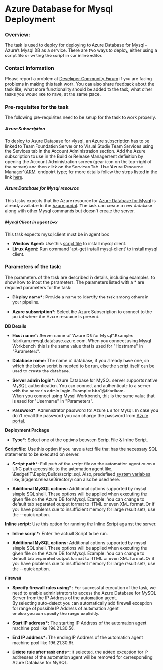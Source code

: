 ﻿# Azure Database for Mysql Deployment 
 
 
### Overview: 
 
The task is used to deploy for deploying to Azure Database for Mysql – Azure’s Mysql DB as a service. There are two ways to deploy, either using a script file or writing the script in our inline editor. 
 
 
### Contact Information 
 
Please report a problem at [Developer Community Forum](https://developercommunity.visualstudio.com/spaces/21/index.html) if you are facing problems in making this task work.  You can also share feedback about the task like, what more functionality should be added to the task, what other tasks you would like to have, at the same place.
 
 
### Pre-requisites for the task 
The following pre-requisites need to be setup for the task to work properly. 
 
 
##### Azure Subscription 
 
To deploy to Azure Database for Mysql, an Azure subscription has to be linked to Team Foundation Server or to Visual Studio Team Services using the Services tab in the Account Administration section. Add the Azure subscription to use in the Build or Release Management definition by opening the Account Administration screen (gear icon on the top-right of the screen) and then click on the Services Tab. 
Use 'Azure Resource Manager'([ARM](https://azure.microsoft.com/en-in/documentation/articles/resource-group-overview/)) endpoint type; for more details follow the steps listed in the link [here](https://go.microsoft.com/fwlink/?LinkID=623000&clcid=0x409). 
 
 
 
##### Azure Database for Mysql resource 
This tasks expects that the Azure resource for [Azure Database for Mysql](https://docs.microsoft.com/en-us/azure/mysql/overview) is already available in the [Azure portal](https://ms.portal.azure.com/?r=1#create/Microsoft.SQLDatabase.0.5.7-preview). The task can create a new database along with other Mysql commands but doesn't create the server. 

##### Mysql Client in agent box
This task expects mysql client must be in agent box
- **Window Agent:** Use this [script file](https://aka.ms/window-mysqlcli-installer) to install mysql client.
- **Linux Agent:**  Run command 'apt-get install mysql-client' to install mysql client.
 
### Parameters of the task: 
The parameters of the task are described in details, including examples, to show how to input the parameters. The parameters listed with a \* are required parameters for the task: 
 
 
- **Display name\*:** Provide a name to identify the task among others in your pipeline. 
 
 
- **Azure subscription\*:** Select the Azure Subscription to connect to the portal where the Azure resource is present. 
 
 
**DB Details** 
 
 
- **Host name\*:** Server name of “Azure DB for Mysql”.Example: fabrikam.mysql.database.azure.com. When you connect using Mysql Workbench, this is the same value that is used for "Hostname" in "Parameters".  
 
- **Database name:**  The name of database, if you already have one, on which the below script is needed to be run, else the script itself can be used to create the database. 
 
- **Server admin login\*:** Azure Database for MySQL server supports native MySQL authentication. You can connect and authenticate to a server with the server's admin login. Example:  bbo1@fabrikam.  
When you connect using Mysql Workbench, this is the same value that is used for "Username" in "Parameters".  
 
 
- **Password\*:** Administrator password for Azure DB for Mysql. In case you don’t recall the password you can change the password from [Azure portal](https://docs.microsoft.com/en-us/azure/mysql/howto-create-manage-server-portal).  
 
 
 
**Deployment Package** 
 
 
- **Type\*:** Select one of the options between Script File & Inline Script. 
 
 
**Script file:** Use this option if you have a text file that has the necessary SQL statements to be executed on server. 
 
 
- **Script path\*:** Full path of the script file on the automation agent or on a UNC path accessible to the automation agent like,  \\BudgetIT\DeployBuilds\script.sql. Also, predefined [system variables](https://msdn.microsoft.com/Library/vs/alm/Build/scripts/variables) like, $(agent.releaseDirectory) can also be used here. 
 
 
- **Additional MySQL options:** Additional options supported by mysql simple SQL shell.  These options will be applied when executing the given file on the Azure DB for Mysql. 
Example: You can change to default tab separated output format to HTML or even XML format. Or if you have problems due to insufficient memory for large result sets, use the --quick option. 
 
 
**Inline script:** Use this option for running the Inline Script against the server.  
 
 
- **Inline script\*:** Enter the actuall Script to be run. 
 
 
- **Additional MySQL options:** Additional options supported by mysql simple SQL shell.  These options will be applied when executing the given file on the Azure DB for Mysql. 
Example: You can change to default tab separated output format to HTML or even XML format. Or if you have problems due to insufficient memory for large result sets, use the --quick option. 
 
 
 
**Firewall** 
 
 
- **Specify firewall rules using\*** : For successful execution of the task, we need to enable administrators to access the Azure Database for MySQL Server from the IP Address of the automation agent.  
By selecting auto-detect you can automatically add firewall exception for range of possible IP Address of automation agent  
or else you can specify the range explicitly. 
 
 
- **Start IP address\*:** The starting IP Address of the automation agent machine pool like 196.21.30.50. 
 
 
- **End IP address\*:** The ending IP Address of the automation agent machine pool like 196.21.30.65. 
 
 
- **Delete rule after task ends\*:** If selected, the added exception for IP addresses of the automation agent will be removed for corresponding Azure Database for MySQL.
